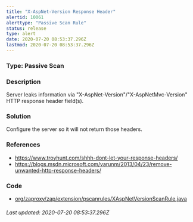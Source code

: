 ```yaml
---
title: "X-AspNet-Version Response Header"
alertid: 10061
alerttype: "Passive Scan Rule"
status: release
type: alert
date: 2020-07-20 08:53:37.296Z
lastmod: 2020-07-20 08:53:37.296Z
---
```

### Type: Passive Scan

### Description
Server leaks information via "X-AspNet-Version"/"X-AspNetMvc-Version" HTTP response header field(s).

### Solution

Configure the server so it will not return those headers.

### References

* https://www.troyhunt.com/shhh-dont-let-your-response-headers/
* https://blogs.msdn.microsoft.com/varunm/2013/04/23/remove-unwanted-http-response-headers/

### Code

 * [org/zaproxy/zap/extension/pscanrules/XAspNetVersionScanRule.java](https://github.com/zaproxy/zap-extensions/blob/master/addOns/pscanrules/src/main/java/org/zaproxy/zap/extension/pscanrules/XAspNetVersionScanRule.java)

###### Last updated: 2020-07-20 08:53:37.296Z
